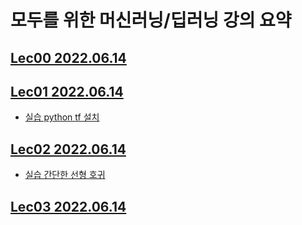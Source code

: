 # 모두를 위한 머신러닝/딥러닝 강의 요약
## [Lec00 2022.06.14](./Lec0.md)
## [Lec01 2022.06.14](./Lec1.md)
- [실습 python tf 설치](./Lec01.ipynb)
## [Lec02 2022.06.14](./Lec2.md)
- [실습 간단한 선형 호귀](./Lec02.ipynb)
## [Lec03 2022.06.14](./Lec3.ipynb)
